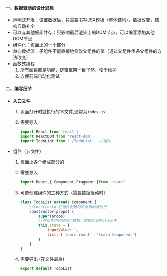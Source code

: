 #### 一、数据驱动的设计思想

* 声明式开发：设置数据后，只需要书写JSX模板（整体结构），数据改变，结构自动补全
* 可以与其他框架并存：只影响最后渲染上的DOM节点，可以编写添加其他DOM节点
* 组件化：页面上的一个部分
* 单向数据流：子组件不能直接地修改父组件的值（通过父组件传递父组件的方法改变）
* 函数式编程
  1. 所有函数都是功能，逻辑框架一目了然，便于维护
  2. 方便前端自动化测试

#### 二、编写细节

* **入口文件**

  1. 页面打开时就执行的`JS`文件,通常为`index.js`

  2. 需要导入

     ````jsx
     import React from 'react';
     import ReactDOM from 'react-dom';
     import TodoLigt from './TodoList'  //组件
     ````

* 组件（`js`文件）

  1. 页面上各个组成部分的

  2. 需要导入

     ```jsx
     import React,{ Component,Fragment }from 'react'
     ```

  3. 可选创建组件的三种方式（需要数据驱动时）

     ```jsx
     class TodoList extends Component {
         //constructor在组件创建的时候自动被执行
         constructor(props) {
             super(props)
             //在组件中创建两个数据，数据定义在state中
             this.state = {
                 inputValue:'',
                 list: ['learn react', 'learn Component']
             }
         }
     }
     ```

     

  4. 需要导出 (在文件最后)

     ```jsx
     export default TodoList
     ```

     
